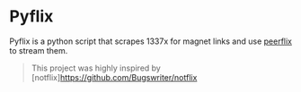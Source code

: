 # Pyflix
Pyflix is a python script that scrapes 1337x for magnet links and use [peerflix](https://github.com/mafintosh/peerflix) to stream them.
> This project was highly inspired by [notflix]https://github.com/Bugswriter/notflix
